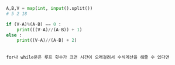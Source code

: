 ```python
A,B,V = map(int, input().split())
# 5 2 18

if (V-A)%(A-B) == 0 :
    print(((V-A)//(A-B)) + 1)
else : 
    print((V-A)//(A-B) + 2)
    
```

`for나 while문은 루프 횟수가 크면 시간이 오래걸려서 수식계산을 해줄 수 있다면 `
